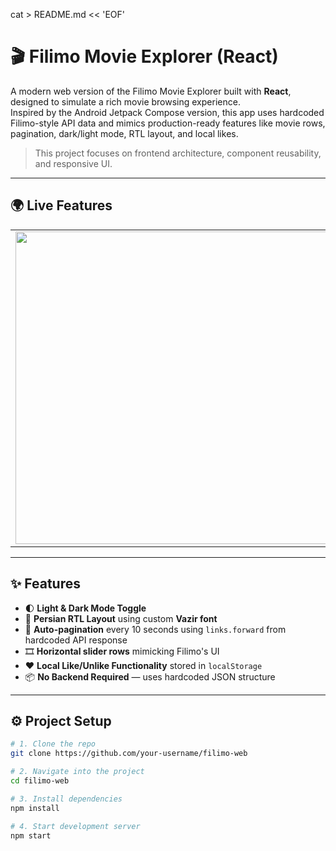 cat > README.md << 'EOF'
# 🎬 Filimo Movie Explorer (React)

A modern web version of the Filimo Movie Explorer built with **React**, designed to simulate a rich movie browsing experience.  
Inspired by the Android Jetpack Compose version, this app uses hardcoded Filimo-style API data and mimics production-ready features like movie rows, pagination, dark/light mode, RTL layout, and local likes.

> This project focuses on frontend architecture, component reusability, and responsive UI.

---

## 🌍 Live Features

<table>
  <tr>
    <td><img src="web_preview.gif" width="500"/></td>
  </tr>
</table>

---

## ✨ Features

- 🌓 **Light & Dark Mode Toggle**
- 📜 **Persian RTL Layout** using custom **Vazir font**
- 🔁 **Auto-pagination** every 10 seconds using `links.forward` from hardcoded API response
- 🎞️ **Horizontal slider rows** mimicking Filimo's UI
- ❤️ **Local Like/Unlike Functionality** stored in `localStorage`
- 📦 **No Backend Required** — uses hardcoded JSON structure

---

## ⚙️ Project Setup

```bash
# 1. Clone the repo
git clone https://github.com/your-username/filimo-web

# 2. Navigate into the project
cd filimo-web

# 3. Install dependencies
npm install

# 4. Start development server
npm start
